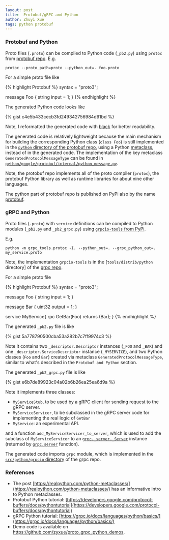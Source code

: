 ```yaml
---
layout: post
title:  Protobuf/gRPC and Python
author: Zhuyi Xue
tags: python protobuf
---
```


<style type="text/css">
  .gist-data {max-height: 500px;}
</style>

### Protobuf and Python

Proto files (`.proto`) can be compiled to Python code (`_pb2.py`) using `protoc`
from [protobuf repo](https://github.com/protocolbuffers/protobuf). E.g.

```
protoc --proto_path=proto --python_out=. foo.proto
```

For a simple proto file like

{% highlight Protobuf %}
syntax = "proto3";

message Foo {
  string input = 1;
}
{% endhighlight %}


The generated Python code looks like

{% gist c4e5b433cecb3fd249342756984d91bd %}

Note, I reformatted the generated code with
[black](https://github.com/psf/black) for better readability.

The generated code is relatively lightweight because the main mechanism for
building the corresponding Python class (`class Foo`) is still implemented in
the [`python` directory of the protobuf
repo](https://github.com/protocolbuffers/protobuf/tree/master/python), using a
Python
[metaclass](https://docs.python.org/3/reference/datamodel.html#customizing-class-creation),
instead of in the generated code. The implementation of the key metaclass
`GeneratedProtocolMessageType` can be found in
[`python/google/protobuf/internal/python_message.py`](https://github.com/protocolbuffers/protobuf/blob/01e84b129361913e5613464c857734fcfe095367/python/google/protobuf/internal/python_message.py#L77).

Note, the protobuf repo implements all of the proto compiler (`protoc`), the
protobuf Python library as well as runtime libraries for about nine other
languages.

The python part of protobuf repo is published on PyPi also by the name
[protobuf](https://pypi.org/project/protobuf/#history).

### gRPC and Python

Proto files (`.proto`) with `service` definitions can be compiled to Python modules
(`_pb2.py` and `_pb2_grpc.py`) using
[`grpcio-tools` from PyPi](https://pypi.org/project/grpcio-tools/#history).

E.g.

```
python -m grpc_tools.protoc -I. --python_out=. --grpc_python_out=. my_service.proto
```

Note, the implementation `grpcio-tools` is in the [`tools/distrib/python`
directory] of the [grpc
repo](https://github.com/grpc/grpc/tree/master/tools/distrib/python/grpcio_tools).


For a simple proto file

{% highlight Protobuf %}
syntax = "proto3";

message Foo {
    string input = 1;
}

message Bar {
    uint32 output = 1;
}

service MyService{
    rpc GetBar(Foo) returns (Bar);
}
{% endhighlight %}

The generated `_pb2.py` file is like

{% gist 5a778790500cba53a282b7c7ff9974c3 %}

Note it contains two `_descriptor.Descriptor` instances (`_FOO` and `_BAR`) and
one `_descriptor.ServiceDescriptor` instance (`_MYSERVICE`), and two Python
classes (`Foo` and `Bar`) created via metaclass `GeneratedProtocolMessageType`,
similar to what's described in the `Protobuf and Python` section.

The generated `_pb2_grpc.py` file is like

{% gist e6b7de89923c04a02b6b26ea25ea6d9a %}

Note it implements three classes:

* `MyServiceStub`, to be used by a gRPC client for sending request to the gRPC server.
* `MyServiceServicer`, to be subclassed in the gRPC server code for implementing
  the real logic of `GetBar`
* `MyService`: an experimental API.

and a function `add_MyServiceServicer_to_server`, which is used to add the
subclass of `MyServiceServicer` to an
[`grpc._server._Server`](https://github.com/grpc/grpc/blob/master/src/python/grpcio/grpc/_server.py#L952)
instance (returned by
[`grpc.server`](https://github.com/grpc/grpc/blob/88ff7f0d3f09cfd577740c88c119f69942e50d08/src/python/grpcio/grpc/__init__.py#L2034-L2072)
function).

The generated code imports `grpc` module, which is implemented in the
[`src/python/grpcio`
directory](https://github.com/grpc/grpc/tree/master/src/python/grpcio) of the
grpc repo.

### References

* The post
  [https://realpython.com/python-metaclasses/](https://realpython.com/python-metaclasses/)
  has an informative intro to Python metaclasses.
* Protobuf Python tutorial:
  [https://developers.google.com/protocol-buffers/docs/pythontutorial](https://developers.google.com/protocol-buffers/docs/pythontutorial)
* gRPC Python tutorial:
  [https://grpc.io/docs/languages/python/basics/](https://grpc.io/docs/languages/python/basics/)
* Demo code is available on https://github.com/zyxue/proto_grpc_python_demos.